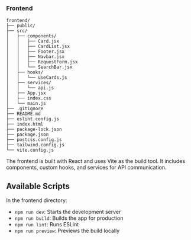 
### Frontend
```
frontend/
├── public/
├── src/
│   ├── components/
│   │   ├── Card.jsx
│   │   ├── CardList.jsx
│   │   ├── Footer.jsx
│   │   ├── Navbar.jsx
│   │   ├── RequestForm.jsx
│   │   └── SearchBar.jsx
│   ├── hooks/
│   │   └── useCards.js
│   ├── services/
│   │   └── api.js
│   ├── App.jsx
│   ├── index.css
│   └── main.js
├── .gitignore
├── README.md
├── eslint.config.js
├── index.html
├── package-lock.json
├── package.json
├── postcss.config.js
├── tailwind.config.js
└── vite.config.js
```

The frontend is built with React and uses Vite as the build tool. It includes components, custom hooks, and services for API communication.

## Available Scripts

In the frontend directory:
- `npm run dev`: Starts the development server
- `npm run build`: Builds the app for production
- `npm run lint`: Runs ESLint
- `npm run preview`: Previews the build locally
